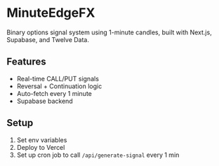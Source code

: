 # MinuteEdgeFX

Binary options signal system using 1-minute candles, built with Next.js, Supabase, and Twelve Data.

## Features
- Real-time CALL/PUT signals
- Reversal + Continuation logic
- Auto-fetch every 1 minute
- Supabase backend

## Setup
1. Set env variables
2. Deploy to Vercel
3. Set up cron job to call `/api/generate-signal` every 1 min
